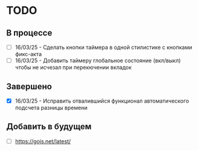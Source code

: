 # TODO

## В процессе

- [ ] 16/03/25 - Сделать кнопки таймера в одной стилистике с кнопками фикс-акта
- [ ] 16/03/25 - Добавить таймеру глобальное состояние (вкл/выкл) чтобы не исчезал при перекючении вкладок

## Завершено

- [x] 16/03/25 - Исправить отвалившийся функционал автоматического подсчета разницы времени

## Добавить в будущем

- [ ] https://gojs.net/latest/


[//]: # (Возможно в будущем стоит использовать системы управления задачами, такие как GitHub Issues, GitLab Issues, Jira, Trello )
